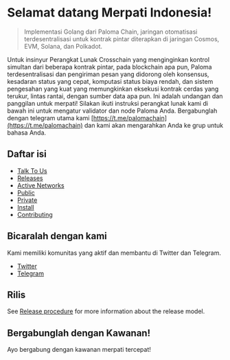 # Selamat datang Merpati Indonesia!
> Implementasi Golang dari Paloma Chain, jaringan otomatisasi terdesentralisasi untuk kontrak pintar
> diterapkan di jaringan Cosmos, EVM, Solana, dan Polkadot.

Untuk insinyur Perangkat Lunak Crosschain yang menginginkan kontrol simultan dari beberapa kontrak pintar, pada blockchain apa pun, Paloma terdesentralisasi dan pengiriman pesan yang didorong oleh konsensus, kesadaran status yang cepat, komputasi status biaya rendah, dan sistem pengesahan yang kuat yang memungkinkan eksekusi kontrak cerdas yang terukur, lintas rantai, dengan sumber data apa pun. Ini adalah undangan dan panggilan untuk merpati! Silakan ikuti instruksi perangkat lunak kami di bawah ini untuk mengatur validator dan node Paloma Anda. Bergabunglah dengan telegram utama kami [https://t.me/palomachain](https://t.me/palomachain) dan kami akan mengarahkan Anda ke grup untuk bahasa Anda.

## Daftar isi
- [Talk To Us](#talk-to-us)
- [Releases](#releases)
- [Active Networks](#active-networks)
- [Public](#public)
- [Private](#private)
- [Install](#install)
- [Contributing](CONTRIBUTING.md)

## Bicaralah dengan kami
Kami memiliki komunitas yang aktif dan membantu di Twitter dan Telegram.
* [Twitter](https://twitter.com/paloma_chain)
* [Telegram](https://t.me/palomachain)

## Rilis
See [Release procedure](CONTRIBUTING.md#release-procedure) for more information about the release model.

## Bergabunglah dengan Kawanan!
Ayo bergabung dengan kawanan merpati tercepat!
